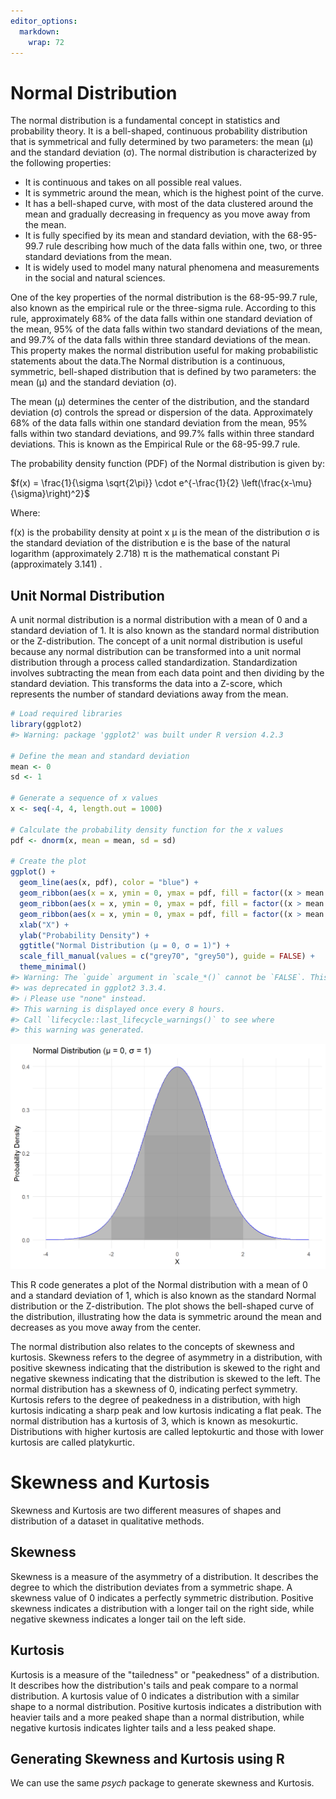 ```yaml
---
editor_options: 
  markdown: 
    wrap: 72
---
```


# Normal Distribution

The normal distribution is a fundamental concept in statistics and probability theory. It is a bell-shaped, continuous probability distribution that is symmetrical and fully determined by two parameters: the mean (μ) and the standard deviation (σ). The normal distribution is characterized by the following properties:

- It is continuous and takes on all possible real values.
- It is symmetric around the mean, which is the highest point of the curve.
- It has a bell-shaped curve, with most of the data clustered around the mean and gradually decreasing in frequency as you move away from the mean.
- It is fully specified by its mean and standard deviation, with the 68-95-99.7 rule describing how much of the data falls within one, two, or three standard deviations from the mean.
- It is widely used to model many natural phenomena and measurements in the social and natural sciences.

One of the key properties of the normal distribution is the 68-95-99.7 rule, also known as the empirical rule or the three-sigma rule. According to this rule, approximately 68% of the data falls within one standard deviation of the mean, 95% of the data falls within two standard deviations of the mean, and 99.7% of the data falls within three standard deviations of the mean. This property makes the normal distribution useful for making probabilistic statements about the data.The Normal distribution is a continuous, symmetric, bell-shaped
distribution that is defined by two parameters: the mean (μ) and the
standard deviation (σ).

The mean (μ) determines the center of the distribution, and the standard
deviation (σ) controls the spread or dispersion of the data.
Approximately 68% of the data falls within one standard deviation from
the mean, 95% falls within two standard deviations, and 99.7% falls
within three standard deviations. This is known as the Empirical Rule or
the 68-95-99.7 rule.

The probability density function (PDF) of the Normal distribution is
given by:

$f(x) = \frac{1}{\sigma \sqrt{2\pi}} \cdot e^{-\frac{1}{2} \left(\frac{x-\mu}{\sigma}\right)^2}$

Where:

f(x) is the probability density at point x μ is the mean of the
distribution σ is the standard deviation of the distribution e is the
base of the natural logarithm (approximately 2.718) π is the
mathematical constant Pi (approximately 3.141) .

## Unit Normal Distribution

A unit normal distribution is a normal distribution with a mean of 0 and a standard deviation of 1. It is also known as the standard normal distribution or the Z-distribution. The concept of a unit normal distribution is useful because any normal distribution can be transformed into a unit normal distribution through a process called standardization. Standardization involves subtracting the mean from each data point and then dividing by the standard deviation. This transforms the data into a Z-score, which represents the number of standard deviations away from the mean.


```r
# Load required libraries
library(ggplot2)
#> Warning: package 'ggplot2' was built under R version 4.2.3

# Define the mean and standard deviation
mean <- 0
sd <- 1

# Generate a sequence of x values
x <- seq(-4, 4, length.out = 1000)

# Calculate the probability density function for the x values
pdf <- dnorm(x, mean = mean, sd = sd)

# Create the plot
ggplot() +
  geom_line(aes(x, pdf), color = "blue") +
  geom_ribbon(aes(x = x, ymin = 0, ymax = pdf, fill = factor((x > mean - sd) & (x < mean + sd))), alpha = 0.3) +
  geom_ribbon(aes(x = x, ymin = 0, ymax = pdf, fill = factor((x > mean - 2*sd) & (x < mean + 2*sd))), alpha = 0.3) +
  geom_ribbon(aes(x = x, ymin = 0, ymax = pdf, fill = factor((x > mean - 3*sd) & (x < mean + 3*sd))), alpha = 0.3) +
  xlab("X") +
  ylab("Probability Density") +
  ggtitle("Normal Distribution (μ = 0, σ = 1)") +
  scale_fill_manual(values = c("grey70", "grey50"), guide = FALSE) +
  theme_minimal()
#> Warning: The `guide` argument in `scale_*()` cannot be `FALSE`. This
#> was deprecated in ggplot2 3.3.4.
#> ℹ Please use "none" instead.
#> This warning is displayed once every 8 hours.
#> Call `lifecycle::last_lifecycle_warnings()` to see where
#> this warning was generated.
```

<img src="05-normaldistribution_files/figure-html/unnamed-chunk-1-1.png" width="672" />

This R code generates a plot of the Normal distribution with a mean of 0
and a standard deviation of 1, which is also known as the standard
Normal distribution or the Z-distribution. The plot shows the
bell-shaped curve of the distribution, illustrating how the data is
symmetric around the mean and decreases as you move away from the
center.

The normal distribution also relates to the concepts of skewness and kurtosis. Skewness refers to the degree of asymmetry in a distribution, with positive skewness indicating that the distribution is skewed to the right and negative skewness indicating that the distribution is skewed to the left. The normal distribution has a skewness of 0, indicating perfect symmetry. Kurtosis refers to the degree of peakedness in a distribution, with high kurtosis indicating a sharp peak and low kurtosis indicating a flat peak. The normal distribution has a kurtosis of 3, which is known as mesokurtic. Distributions with higher kurtosis are called leptokurtic and those with lower kurtosis are called platykurtic.

# Skewness and Kurtosis

Skewness and Kurtosis are two different measures of shapes and
distribution of a dataset in qualitative methods.

## Skewness

Skewness is a measure of the asymmetry of a distribution. It describes
the degree to which the distribution deviates from a symmetric shape. A
skewness value of 0 indicates a perfectly symmetric distribution.
Positive skewness indicates a distribution with a longer tail on the
right side, while negative skewness indicates a longer tail on the left
side.

## Kurtosis

Kurtosis is a measure of the "tailedness" or "peakedness" of a
distribution. It describes how the distribution's tails and peak compare
to a normal distribution. A kurtosis value of 0 indicates a distribution
with a similar shape to a normal distribution. Positive kurtosis
indicates a distribution with heavier tails and a more peaked shape than
a normal distribution, while negative kurtosis indicates lighter tails
and a less peaked shape.

## Generating Skewness and Kurtosis using R

We can use the same *psych* package to generate skewness and Kurtosis.
